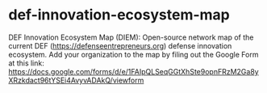 # def-innovation-ecosystem-map
DEF Innovation Ecosystem Map (DIEM): Open-source network map of the current DEF (https://defenseentrepreneurs.org) defense innovation ecosystem.  Add your organization to the map by filing out the Google Form at this link: https://docs.google.com/forms/d/e/1FAIpQLSeqGGtXhSte9opnFRzM2Ga8yXRzkdact96tYSEi4AvyvADAkQ/viewform
